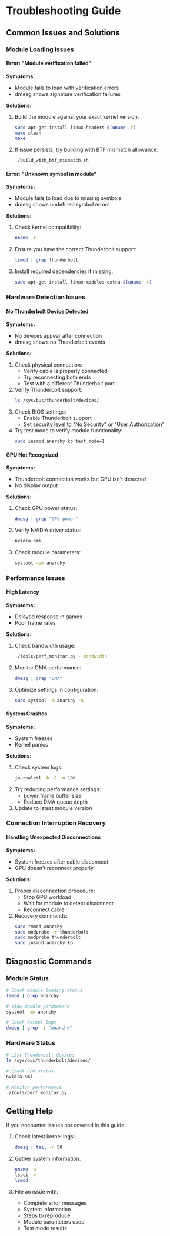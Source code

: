# Troubleshooting Guide

## Common Issues and Solutions

### Module Loading Issues

#### Error: "Module verification failed"
**Symptoms:**
- Module fails to load with verification errors
- dmesg shows signature verification failures

**Solutions:**
1. Build the module against your exact kernel version:
   ```bash
   sudo apt-get install linux-headers-$(uname -r)
   make clean
   make
   ```
2. If issue persists, try building with BTF mismatch allowance:
   ```bash
   ./build_with_btf_mismatch.sh
   ```

#### Error: "Unknown symbol in module"
**Symptoms:**
- Module fails to load due to missing symbols
- dmesg shows undefined symbol errors

**Solutions:**
1. Check kernel compatibility:
   ```bash
   uname -r
   ```
2. Ensure you have the correct Thunderbolt support:
   ```bash
   lsmod | grep thunderbolt
   ```
3. Install required dependencies if missing:
   ```bash
   sudo apt-get install linux-modules-extra-$(uname -r)
   ```

### Hardware Detection Issues

#### No Thunderbolt Device Detected
**Symptoms:**
- No devices appear after connection
- dmesg shows no Thunderbolt events

**Solutions:**
1. Check physical connection:
   - Verify cable is properly connected
   - Try reconnecting both ends
   - Test with a different Thunderbolt port
2. Verify Thunderbolt support:
   ```bash
   ls /sys/bus/thunderbolt/devices/
   ```
3. Check BIOS settings:
   - Enable Thunderbolt support
   - Set security level to "No Security" or "User Authorization"
4. Try test mode to verify module functionality:
   ```bash
   sudo insmod anarchy.ko test_mode=1
   ```

#### GPU Not Recognized
**Symptoms:**
- Thunderbolt connection works but GPU isn't detected
- No display output

**Solutions:**
1. Check GPU power status:
   ```bash
   dmesg | grep "GPU power"
   ```
2. Verify NVIDIA driver status:
   ```bash
   nvidia-smi
   ```
3. Check module parameters:
   ```bash
   systool -vm anarchy
   ```

### Performance Issues

#### High Latency
**Symptoms:**
- Delayed response in games
- Poor frame rates

**Solutions:**
1. Check bandwidth usage:
   ```bash
   ./tools/perf_monitor.py --bandwidth
   ```
2. Monitor DMA performance:
   ```bash
   dmesg | grep "DMA"
   ```
3. Optimize settings in configuration:
   ```bash
   sudo systool -m anarchy -A
   ```

#### System Crashes
**Symptoms:**
- System freezes
- Kernel panics

**Solutions:**
1. Check system logs:
   ```bash
   journalctl -b -1 -n 100
   ```
2. Try reducing performance settings:
   - Lower frame buffer size
   - Reduce DMA queue depth
3. Update to latest module version

### Connection Interruption Recovery

#### Handling Unexpected Disconnections
**Symptoms:**
- System freezes after cable disconnect
- GPU doesn't reconnect properly

**Solutions:**
1. Proper disconnection procedure:
   - Stop GPU workload
   - Wait for module to detect disconnect
   - Reconnect cable
2. Recovery commands:
   ```bash
   sudo rmmod anarchy
   sudo modprobe -r thunderbolt
   sudo modprobe thunderbolt
   sudo insmod anarchy.ko
   ```

## Diagnostic Commands

### Module Status
```bash
# Check module loading status
lsmod | grep anarchy

# View module parameters
systool -vm anarchy

# Check kernel logs
dmesg | grep -i "anarchy"
```

### Hardware Status
```bash
# List Thunderbolt devices
ls /sys/bus/thunderbolt/devices/

# Check GPU status
nvidia-smi

# Monitor performance
./tools/perf_monitor.py
```

## Getting Help

If you encounter issues not covered in this guide:

1. Check latest kernel logs:
   ```bash
   dmesg | tail -n 50
   ```

2. Gather system information:
   ```bash
   uname -a
   lspci -v
   lsmod
   ```

3. File an issue with:
   - Complete error messages
   - System information
   - Steps to reproduce
   - Module parameters used
   - Test mode results
